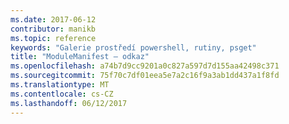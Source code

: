```yaml
---
ms.date: 2017-06-12
contributor: manikb
ms.topic: reference
keywords: "Galerie prostředí powershell, rutiny, psget"
title: "ModuleManifest – odkaz"
ms.openlocfilehash: a74b7d9cc9201a0c827a597d7d155aa42498c371
ms.sourcegitcommit: 75f70c7df01eea5e7a2c16f9a3ab1dd437a1f8fd
ms.translationtype: MT
ms.contentlocale: cs-CZ
ms.lasthandoff: 06/12/2017
---
```

